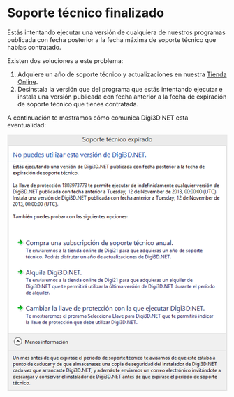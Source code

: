 # Soporte técnico finalizado

Estás intentando ejecutar una versión de cualquiera de nuestros programas publicada con fecha posterior a la fecha máxima de soporte técnico que habías contratado.

Existen dos soluciones a este problema:

1. Adquiere un año de soporte técnico y actualizaciones en nuestra [Tienda Online](http://www.digi21.net/Tienda/Compra).
2. Desinstala la versión que del programa que estás intentando ejecutar e instala una versión publicada con fecha anterior a la fecha de expiración de soporte técnico que tienes contratada.

A continuación te mostramos cómo comunica Digi3D.NET esta eventualidad:

![Cuadro de di&#xE1;logo indicando que el soporte t&#xE9;cnico est&#xE1; expirado](../../.gitbook/assets/digi3dnet-soporte-tecnico-expirado.png)

